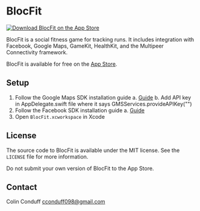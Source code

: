 # BlocFit

[![Download BlocFit on the App Store](http://linkmaker.itunes.apple.com/images/badges/en-us/badge_appstore-lrg.svg)](https://itunes.apple.com/ca/app/blocfit/id1175156670)

BlocFit is a social fitness game for tracking runs.  It includes integration with Facebook, Google Maps, GameKit, HealthKit, and the Multipeer Connectivity framework.  

BlocFit is available for free on the [App Store](https://itunes.apple.com/ca/app/blocfit/id1175156670).


## Setup

1. Follow the Google Maps SDK installation guide
	a. [Guide](https://developers.google.com/maps/documentation/ios-sdk/start)
	b. Add API key in AppDelegate.swift file
	   where it says GMSServices.provideAPIKey("<API Key>")
2. Follow the Facebook SDK installation guide
	a. [Guide](https://developers.facebook.com/docs/ios/getting-started/)
3. Open `BlocFit.xcworkspace` in Xcode

## License

The source code to BlocFit is available under the MIT license. See the `LICENSE` file for more information.

Do not submit your own version of BlocFit to the App Store.


## Contact

Colin Conduff 
cconduff098@gmail.com
